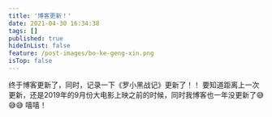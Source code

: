 ```yaml
---
title: '博客更新！'
date: 2021-04-30 16:34:38
tags: []
published: true
hideInList: false
feature: /post-images/bo-ke-geng-xin.png
isTop: false
---
```

终于博客更新了，同时，记录一下《罗小黑战记》更新了！！
要知道距离上一次更新，还是2019年的9月份大电影上映之前的时候，同时我博客也一年没更新了😅😅😅
嘻嘻！

